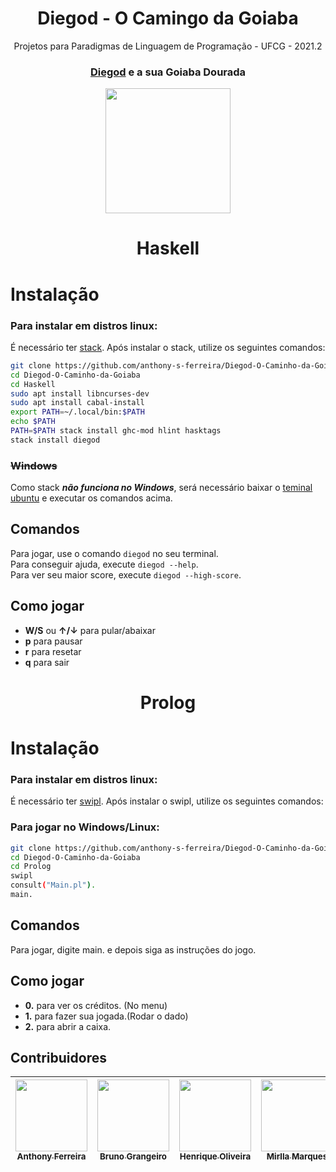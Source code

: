 <h1 align="center"> Diegod - O Camingo da Goiaba </h1>
<p align="center">
  Projetos para Paradigmas de Linguagem de Programação - UFCG - 2021.2
  </p>
<p align="center">
  </p>



<h3 align="center"> <a href = "https://github.com/DiegoCruzz">Diegod</a> e a sua Goiaba Dourada </h3>

<div align="center">
<img src = "https://user-images.githubusercontent.com/72308168/185725359-5c4e7229-67e6-4b9f-981b-63e4e019e2cb.png" width="200"px/>
</div>


 <h1 align="center"> Haskell </h1>

# Instalação

### Para instalar em distros linux:
É necessário ter [stack](https://docs.haskellstack.org/en/stable/README/#how-to-install). Após instalar
o stack, utilize os seguintes comandos:

```bash
git clone https://github.com/anthony-s-ferreira/Diegod-O-Caminho-da-Goiaba.git
cd Diegod-O-Caminho-da-Goiaba
cd Haskell
sudo apt install libncurses-dev
sudo apt install cabal-install
export PATH=~/.local/bin:$PATH
echo $PATH
PATH=$PATH stack install ghc-mod hlint hasktags
stack install diegod
```

### ~~Windows~~
Como stack **_não funciona no Windows_**, será necessário baixar o [teminal ubuntu](https://www.microsoft.com/store/productId/9PDXGNCFSCZV)
e executar os comandos acima.

## Comandos
Para jogar, use o comando `diegod` no seu terminal.   
Para conseguir ajuda, execute `diegod --help`.  
Para ver seu maior score, execute `diegod --high-score`.

## Como jogar

* **W/S** ou 	**&uarr;/&darr;** para pular/abaixar
* **p** para pausar
* **r** para resetar 
* **q** para sair

<h1 align="center"> Prolog </h1>

# Instalação

### Para instalar em distros linux:
É necessário ter [swipl](https://www.swi-prolog.org/versions.txt). Após instalar
o swipl, utilize os seguintes comandos:

### Para jogar no Windows/Linux:
```bash
git clone https://github.com/anthony-s-ferreira/Diegod-O-Caminho-da-Goiaba.git
cd Diegod-O-Caminho-da-Goiaba
cd Prolog
swipl
consult("Main.pl").
main.
```

## Comandos
Para jogar, digite main. e depois siga as instruções do jogo.

## Como jogar

* **0.** para ver os créditos. (No menu)
* **1.** para fazer sua jogada.(Rodar o dado)
* **2.** para abrir a caixa.


## Contribuidores

| [<img src="https://avatars.githubusercontent.com/u/72308168?v=4" width=115><br><sub>Anthony Ferreira</sub>](https://github.com/anthony-s-ferreira) |  [<img src="https://avatars.githubusercontent.com/u/109104329?v=4" width=115><br><sub>Bruno Grangeiro</sub>](https://github.com/Bruno-Grangeiro) |  [<img src="https://avatars.githubusercontent.com/u/79461006?v=4" width=115><br><sub>Henrique Oliveira</sub>](https://github.com/Henrikdo) |[<img src="https://avatars.githubusercontent.com/u/56745829?v=4" width=115><br><sub>Mirlla Marques</sub>](https://github.com/mirllamarques) |[<img src="https://avatars.githubusercontent.com/u/71851489?v=4" width=115><br><sub>Otavio Cipriano</sub>](https://github.com/CiprianoOtavio) |[<img src="https://avatars.githubusercontent.com/u/44899195?v=4" width=115><br><sub>Thiago Santos</sub>](https://github.com/Thiago-Santos-SI) |
| :---: | :---: | :---: | :---: | :---: | :---: 
